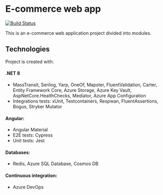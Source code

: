# E-commerce web app
[![Build Status](https://dev.azure.com/lewy256/WebShop/_apis/build/status%2FWebShop.git%20(2)?branchName=azure-pipelines2)](https://dev.azure.com/lewy256/WebShop/_build/latest?definitionId=4&branchName=azure-pipelines2)

This is an e-commerce web application project divided into modules.

## Technologies
Project is created with:
#### .NET 8
* MassTransit, Serilog, Yarp, OneOf, Mapster, FluentValidation, Carter,
  Entity Framework Core, Azure Storage, Azure Key Vault, AspNetCore.HealthChecks, Mediator, Azure App Configuration
* Integrations tests: xUnit, Testcontainers, Respwan, FluentAssertions, Bogus, Stryker Mutator
#### Angular:
* Angular Material
* E2E tests: Cypress
* Unit tests: Jest
#### Databases: 
* Redis, Azure SQL Database, Cosmos DB
#### Continuous integration:
* Azure DevOps


